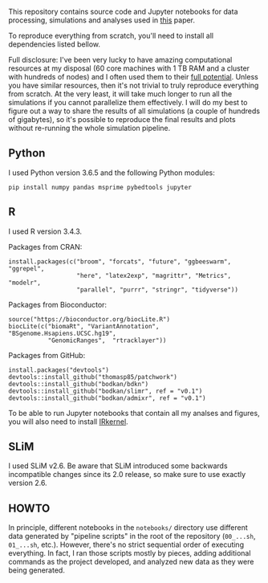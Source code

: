 This repository contains source code and Jupyter notebooks for data processing,
simulations and analyses used in [this](https://www.biorxiv.org/content/early/2018/07/04/362566) paper.

To reproduce everything from scratch, you'll need to install all dependencies
listed bellow.

Full disclosure: I've been very lucky to have amazing computational
resources at my disposal (60 core machines with 1 TB RAM and a cluster with
hundreds of nodes) and I often used them to their [full potential](https://twitter.com/fleventy5/status/801480069034164224).
Unless you have similar resources, then it's not trivial to truly reproduce
everything from scratch. At the very least, it will take much longer to run
all the simulations if you cannot parallelize them effectively. I will do my best
to figure out a way to share the results of all simulations (a couple of hundreds
of gigabytes), so it's possible to reproduce the final results and plots
without re-running the whole simulation pipeline.

## Python

I used Python version 3.6.5 and the following Python modules:

```
pip install numpy pandas msprime pybedtools jupyter
```

## R

I used R version 3.4.3.

Packages from CRAN:
```
install.packages(c("broom", "forcats", "future", "ggbeeswarm", "ggrepel",
                   "here", "latex2exp", "magrittr", "Metrics", "modelr",
                   "parallel", "purrr", "stringr", "tidyverse"))
```

Packages from Bioconductor:
```
source("https://bioconductor.org/biocLite.R")
biocLite(c("biomaRt", "VariantAnnotation", "BSgenome.Hsapiens.UCSC.hg19",
           "GenomicRanges",  "rtracklayer"))
```

Packages from GitHub:
```
install.packages("devtools")
devtools::install_github("thomasp85/patchwork")
devtools::install_github("bodkan/bdkn")
devtools::install_github("bodkan/slimr", ref = "v0.1")
devtools::install_github("bodkan/admixr", ref = "v0.1")
```

To be able to run Jupyter notebooks that contain all my analses and figures,
you will also need to install [IRkernel](https://irkernel.github.io).

## SLiM

I used SLiM v2.6. Be aware that SLiM introduced some backwards incompatible
changes since its 2.0 release, so make sure to use exactly version 2.6.

## HOWTO

In principle, different notebooks in the `notebooks/` directory use different data
generated by "pipeline scripts" in the root of the repository (`00_...sh`, `01_...sh`, etc.).
However, there's no strict sequential order of executing everything. In fact, I ran those
scripts mostly by pieces, adding additional commands as the project developed, and analyzed new
data as they were being generated.
